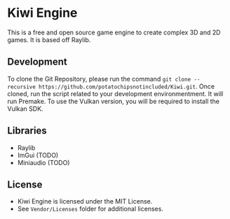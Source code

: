 # Kiwi Engine
This is a free and open source game engine to create complex 3D and 2D games. It is based off Raylib.

## Development
To clone the Git Repository, please run the command `git clone --recursive https://github.com/potatochipsnotincluded/Kiwi.git`.
Once cloned, run the script related to your development environmentment. It will run Premake.
To use the Vulkan version, you will be required to install the Vulkan SDK.

## Libraries
- Raylib
- ImGui (TODO)
- Miniaudio (TODO)

## License
- Kiwi Engine is licensed under the MIT License.
- See `Vendor/Licenses` folder for additional licenses.
